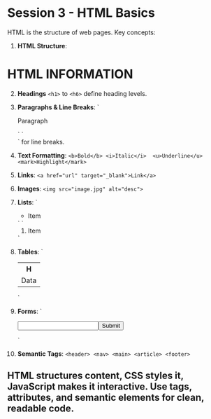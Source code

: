 # Session 3 - HTML Basics

HTML is the structure of web pages. Key concepts:

1. **HTML Structure**: 
     <!DOCTYPE html>
<html lang="en">
<head>
  <meta charset="UTF-8">
  <meta name="viewport" content="width=device-width, initial-scale=1.0">
  <title>Document</title>
</head>
<body>
    <h1>HTML INFORMATION</h1>
</body>
</html>


2. **Headings**
    `<h1>` to `<h6>` define heading levels.


3. **Paragraphs & Line Breaks**: `
    <p>Paragraph</p>` 
   `<br>` for line breaks.

4. **Text Formatting**: 
    `<b>Bold</b>
     <i>Italic</i> 
     <u>Underline</u> 
     <mark>Highlight</mark>`

5. **Links**: 
   `<a href="url" target="_blank">Link</a>`

6. **Images**: 
    `<img src="image.jpg" alt="desc">`

7. **Lists**: `
    <ul><li>Item</li></ul>`
   `<ol><li>Item</li></ol>`

8. **Tables**:
      `<table>
      <tr><th>H</th>
      </tr><tr><td>Data</td></tr>
      </table>`

9. **Forms**: `
     <form><input type="text"><button>Submit</button></form>`

     
10. **Semantic Tags**: `<header> <nav> <main> <article> <footer>`

 ## HTML structures content, CSS styles it, JavaScript makes it interactive. Use tags, attributes, and semantic elements for clean, readable code.
